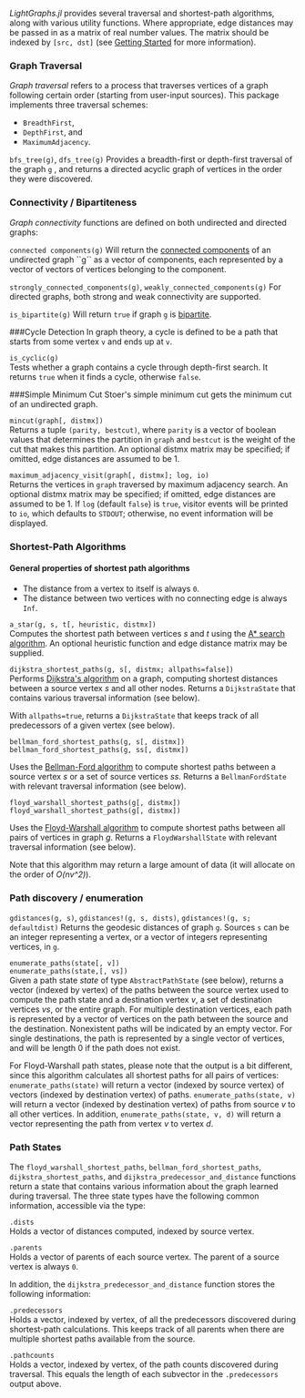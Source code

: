 *LightGraphs.jl* provides several traversal and shortest-path algorithms, along with
various utility functions. Where appropriate, edge distances may be passed in as a
matrix of real number values. The matrix should be indexed by `[src, dst]` (see [Getting Started](gettingstarted.html) for more information).

### Graph Traversal
*Graph traversal* refers to a process that traverses vertices of a graph following certain order (starting from user-input sources). This package implements three traversal schemes:
* `BreadthFirst`,
* `DepthFirst`, and
* `MaximumAdjacency`.

`bfs_tree(g)`, `dfs_tree(g)`
Provides a breadth-first or depth-first traversal of the graph ``g`` , and returns a directed
acyclic graph of vertices in the order they were discovered.


### Connectivity / Bipartiteness
*Graph connectivity* functions are defined on both undirected and directed graphs:

`connected components(g)`
Will return the [connected components](https://en.wikipedia.org/wiki/Connectivity_(graph_theory))
of an undirected graph ``g`` as a vector of components, each represented by a vector
of vectors of vertices belonging to the component.

`strongly_connected_components(g)`, `weakly_connected_components(g)`
For directed graphs, both strong and weak connectivity are supported.

`is_bipartite(g)`
Will return ``true`` if graph ``g`` is [bipartite](https://en.wikipedia.org/wiki/Bipartite_graph).

###Cycle Detection
In graph theory, a cycle is defined to be a path that starts from some vertex ``v`` and ends up at ``v``.

`is_cyclic(g)`  
Tests whether a graph contains a cycle through depth-first search. It returns ``true`` when it finds a cycle, otherwise ``false``.

###Simple Minimum Cut
Stoer's simple minimum cut gets the minimum cut of an undirected graph.

`mincut(graph[, distmx])`  
Returns a tuple  ``(parity, bestcut)``, where ``parity`` is a vector of boolean values that determines the partition in `graph` and ``bestcut`` is the weight of the cut that makes this partition. An optional distmx matrix may be specified; if omitted, edge distances are assumed to be 1.

`maximum_adjacency_visit(graph[, distmx]; log, io)`  
Returns the vertices in `graph` traversed by maximum adjacency search. An optional distmx matrix may be specified; if omitted, edge distances are assumed to be 1. If `log` (default `false`) is `true`, visitor events will be printed to `io`, which defaults to `STDOUT`; otherwise, no event information will be displayed.


### Shortest-Path Algorithms
#### General properties of shortest path algorithms
*   The distance from a vertex to itself is always `0`.
*   The distance between two vertices with no connecting edge is always `Inf`.


`a_star(g, s, t[, heuristic, distmx])`  
Computes the shortest path between vertices *s* and *t* using the [A* search algorithm](http://en.wikipedia.org/wiki/A*_search_algorithm). An optional heuristic function and edge distance matrix may be supplied.

`dijkstra_shortest_paths(g, s[, distmx; allpaths=false])`  
Performs [Dijkstra's algorithm](http://en.wikipedia.org/wiki/Dijkstra%27s_algorithm) on a graph, computing shortest distances between a source vertex *s* and all other nodes. Returns a `DijkstraState` that contains various traversal information (see below).

With `allpaths=true`, returns a `DijkstraState` that keeps track of all predecessors of a given vertex (see below).

`bellman_ford_shortest_paths(g, s[, distmx])`  
`bellman_ford_shortest_paths(g, ss[, distmx])`  

Uses the [Bellman-Ford algorithm](http://en.wikipedia.org/wiki/Bellman–Ford_algorithm) to compute shortest paths between a source vertex *s* or a set of source vertices *ss*. Returns a `BellmanFordState` with relevant traversal information (see below).

`floyd_warshall_shortest_paths(g[, distmx])`  
`floyd_warshall_shortest_paths(g[, distmx])`  

Uses the [Floyd-Warshall algorithm](http://en.wikipedia.org/wiki/Floyd–Warshall_algorithm) to compute shortest paths between all pairs of vertices in graph *g*. Returns a `FloydWarshallState` with relevant traversal information (see below).

Note that this algorithm may return a large amount of data (it will allocate on the order of
*O(nv^2)*).


### Path discovery / enumeration

`gdistances(g, s)`, `gdistances!(g, s, dists)`, `gdistances!(g, s; defaultdist)`
Returns the geodesic distances of graph ``g``. Sources ``s`` can be an integer representing
a vertex, or a vector of integers representing vertices, in ``g``.

`enumerate_paths(state[, v])`  
`enumerate_paths(state,[, vs])`  
Given a path state *state* of type `AbstractPathState` (see below), returns a vector (indexed by vertex) of the paths between the source vertex used to compute the path state and a destination vertex *v*, a set of destination vertices *vs*, or the entire graph. For multiple destination vertices, each path is represented by a vector of vertices on the path between the source and the destination. Nonexistent paths will be indicated by an empty vector. For single destinations, the path is represented by a single vector of vertices, and will be length 0 if the path does not exist.

For Floyd-Warshall path states, please note that the output is a bit different, since this
algorithm calculates all shortest paths for all pairs of vertices: `enumerate_paths(state)` will
return a vector (indexed by source vertex) of vectors (indexed by destination vertex) of paths. `enumerate_paths(state, v)` will return a vector (indexed by destination vertex) of paths from source *v* to all other vertices. In addition, `enumerate_paths(state, v, d)` will return a vector representing the path from vertex *v* to vertex *d*.

### Path States
The `floyd_warshall_shortest_paths`, `bellman_ford_shortest_paths`, `dijkstra_shortest_paths`, and `dijkstra_predecessor_and_distance` functions return a state that contains various information about the graph learned during traversal. The three state types have the following common information, accessible via the type:

`.dists`  
Holds a vector of distances computed, indexed by source vertex.

`.parents`  
Holds a vector of parents of each source vertex. The parent of a source vertex is always `0`.

In addition, the `dijkstra_predecessor_and_distance` function stores the following information:

`.predecessors`  
Holds a vector, indexed by vertex, of all the predecessors discovered during shortest-path calculations. This keeps track of all parents when there are multiple shortest paths available from the source.

`.pathcounts`  
Holds a vector, indexed by vertex, of the path counts discovered during traversal. This equals the length of each subvector in the `.predecessors` output above.
